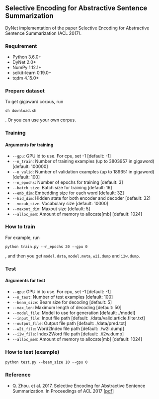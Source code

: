 ## Selective Encoding for Abstractive Sentence Summarization
DyNet implementation of the paper Selective Encoding for Abstractive Sentence Summarization (ACL 2017).

### Requirement
- Python 3.6.0+
- DyNet 2.0+
- NumPy 1.12.1+
- scikit-learn 0.19.0+
- tqdm 4.15.0+

### Prepare dataset
To get gigaward corpus, run
```
sh download.sh
```
. Or you can use your own corpus.

### Training

#### Arguments for training
- `--gpu`: GPU id to use. For cpu, set -1 [default: -1]
- `--n_train`: Number of training examples (up to 3803957 in gigaword) [default: 100000]
- `--n_valid`: Number of validation examples (up to 189651 in gigaword) [default: 100]
- `--n_epochs`: Number of epochs for training [default: 3]
- `--batch_size`: Batch size for training [default: 16]
- `--emb_dim`: Embedding size for each word [default: 32]
- `--hid_dim`: Hidden state for both encoder and decoder [default: 32]
- `--vocab_size`: Vocabulary size [default: 10000]
- `--maxout_dim`: Maxout size [default: 5]
- `--alloc_mem`: Amount of memory to allocate[mb] [default: 1024]

### How to train
For example, run
```
python train.py --n_epochs 20 --gpu 0
```
, and then you get `model.data`, `model.meta`, `w2i.dump` and `i2w.dump`.

### Test
#### Arguments for test
- `--gpu`: GPU id to use. For cpu, set -1 [default: -1]
- `--n_test`: Number of test examples [default: 100]
- `--beam_size`: Beam size for decoding [default: 5]
- `--max_len`: Maximum length of decoding [default: 50]
- `--model_file`: Model to use for generation [default: ./model]
- `--input_file`: Input file path [default: ./data/valid.article.filter.txt]
- `--output_file`: Output file path [default: ./data/pred.txt]
- `--w2i_file`: Word2Index file path [default: ./w2i.dump]
- `--i2w_file`: Index2Word file path [default: ./i2w.dump]
- `--alloc_mem`: Amount of memory to allocate[mb] [default: 1024]

### How to test (example)
```
python test.py --beam_size 10 --gpu 0
```

### Reference
- Q. Zhou. et al. 2017. Selective Encoding for Abstractive Sentence Summarization. In Proceedings of ACL 2017 \[[pdf\]](http://aclweb.org/anthology/P/P17/P17-1101.pdf)
